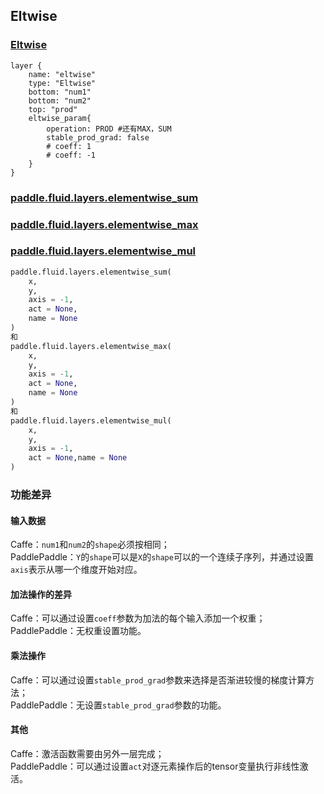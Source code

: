 ## Eltwise


### [Eltwise](http://caffe.berkeleyvision.org/tutorial/layers/eltwise.html)
```
layer {
    name: "eltwise"
    type: "Eltwise"
    bottom: "num1"
    bottom: "num2"
    top: "prod"
    eltwise_param{
        operation: PROD	#还有MAX，SUM
        stable_prod_grad: false
        # coeff: 1
        # coeff: -1
    }
}
```


### [paddle.fluid.layers.elementwise_sum](http://paddlepaddle.org/documentation/docs/zh/1.3/api_cn/layers_cn.html#permalink-61-elementwise_add)
### [paddle.fluid.layers.elementwise_max](http://paddlepaddle.org/documentation/docs/zh/1.3/api_cn/layers_cn.html#permalink-63-elementwise_max)
### [paddle.fluid.layers.elementwise_mul](http://paddlepaddle.org/documentation/docs/zh/1.3/api_cn/layers_cn.html#permalink-65-elementwise_mul)
```python
paddle.fluid.layers.elementwise_sum(
    x, 
    y, 
    axis = -1, 
    act = None,
    name = None
)
和
paddle.fluid.layers.elementwise_max(
    x, 
    y, 
    axis = -1, 
    act = None,
    name = None
)
和
paddle.fluid.layers.elementwise_mul(
    x, 
    y, 
    axis = -1, 
    act = None,name = None
)
```  

### 功能差异
#### 输入数据
Caffe：`num1`和`num2`的`shape`必须按相同；          
PaddlePaddle：`Y`的`shape`可以是`X`的`shape`可以的一个连续子序列，并通过设置`axis`表示从哪一个维度开始对应。

#### 加法操作的差异
Caffe：可以通过设置`coeff`参数为加法的每个输入添加一个权重；       
PaddlePaddle：无权重设置功能。

#### 乘法操作
Caffe：可以通过设置`stable_prod_grad`参数来选择是否渐进较慢的梯度计算方法；                     
PaddlePaddle：无设置`stable_prod_grad`参数的功能。

#### 其他
Caffe：激活函数需要由另外一层完成；               
PaddlePaddle：可以通过设置`act`对逐元素操作后的tensor变量执行非线性激活。
